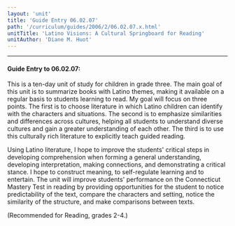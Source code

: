 ```yaml
---
layout: 'unit'
title: 'Guide Entry 06.02.07'
path: '/curriculum/guides/2006/2/06.02.07.x.html'
unitTitle: 'Latino Visions: A Cultural Springboard for Reading'
unitAuthor: 'Diane M. Huot'
---
```


<body>
<hr/>
 <h4>
  Guide Entry to 06.02.07:
 </h4>
 <p>
  This is a ten-day unit of study for children in grade three. The main goal of this unit is to summarize books with Latino themes, making it available on a regular basis to students learning to read. My goal will focus on three points. The first is to choose literature in which Latino children can identify with the characters and situations. The second is to emphasize similarities and differences across cultures, helping all students to understand diverse cultures and gain a greater understanding of each other. The third is to use this culturally rich literature to explicitly teach guided reading.
 </p>
<p>
  Using Latino literature, I hope to improve the students' critical steps in developing comprehension when forming a general understanding, developing interpretation, making connections, and demonstrating a critical stance. I hope to construct meaning, to self-regulate learning and to entertain. The unit will improve students' performance on the Connecticut Mastery Test in reading by providing opportunities for the student to notice predictability of the text, compare the characters and setting, notice the similarity of the structure, and make comparisons between texts.
 </p>
<p>
  (Recommended for Reading, grades 2-4.)
 </p>

</body>
